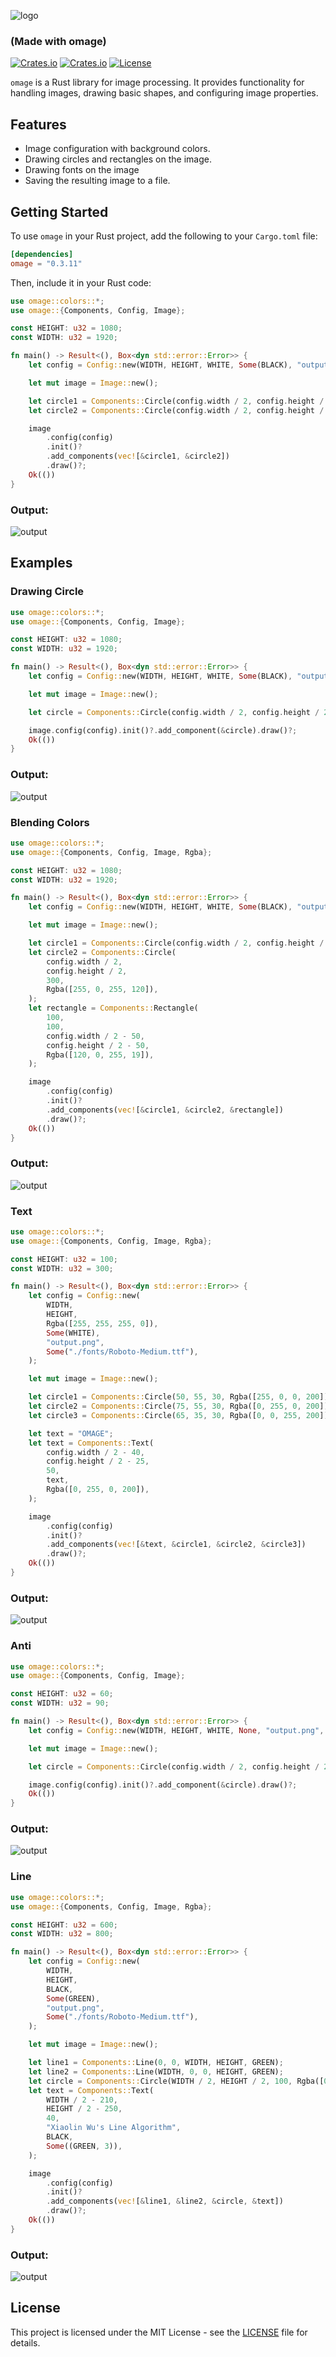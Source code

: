 ![logo](./images/4.png)

### (Made with omage)

[![Crates.io](https://img.shields.io/crates/v/omage?style=flat-square)](https://crates.io/crates/omage)
[![Crates.io](https://img.shields.io/crates/d/omage?style=flat-square)](https://crates.io/crates/omage)
[![License](https://img.shields.io/badge/license-MIT-blue?style=flat-square)](LICENSE-MIT)

`omage` is a Rust library for image processing. It provides functionality for handling images, drawing basic shapes, and configuring image properties.

## Features

- Image configuration with background colors.
- Drawing circles and rectangles on the image.
- Drawing fonts on the image
- Saving the resulting image to a file.

## Getting Started

To use `omage` in your Rust project, add the following to your `Cargo.toml` file:

```toml
[dependencies]
omage = "0.3.11"
```

Then, include it in your Rust code:

```rust
use omage::colors::*;
use omage::{Components, Config, Image};

const HEIGHT: u32 = 1080;
const WIDTH: u32 = 1920;

fn main() -> Result<(), Box<dyn std::error::Error>> {
    let config = Config::new(WIDTH, HEIGHT, WHITE, Some(BLACK), "output.png", None);

    let mut image = Image::new();

    let circle1 = Components::Circle(config.width / 2, config.height / 2, 300, RED);
    let circle2 = Components::Circle(config.width / 2, config.height / 2, 305, BLACK);

    image
        .config(config)
        .init()?
        .add_components(vec![&circle1, &circle2])
        .draw()?;
    Ok(())
}

```

### Output:

![output](./images/1.png)

## Examples

### Drawing Circle

```rust
use omage::colors::*;
use omage::{Components, Config, Image};

const HEIGHT: u32 = 1080;
const WIDTH: u32 = 1920;

fn main() -> Result<(), Box<dyn std::error::Error>> {
    let config = Config::new(WIDTH, HEIGHT, WHITE, Some(BLACK), "output.png", None);

    let mut image = Image::new();

    let circle = Components::Circle(config.width / 2, config.height / 2, 300, RED);

    image.config(config).init()?.add_component(&circle).draw()?;
    Ok(())
}


```

### Output:

![output](./images/2.png)

### Blending Colors

```rust
use omage::colors::*;
use omage::{Components, Config, Image, Rgba};

const HEIGHT: u32 = 1080;
const WIDTH: u32 = 1920;

fn main() -> Result<(), Box<dyn std::error::Error>> {
    let config = Config::new(WIDTH, HEIGHT, WHITE, Some(BLACK), "output.png", None);

    let mut image = Image::new();

    let circle1 = Components::Circle(config.width / 2, config.height / 2, 350, RED);
    let circle2 = Components::Circle(
        config.width / 2,
        config.height / 2,
        300,
        Rgba([255, 0, 255, 120]),
    );
    let rectangle = Components::Rectangle(
        100,
        100,
        config.width / 2 - 50,
        config.height / 2 - 50,
        Rgba([120, 0, 255, 19]),
    );

    image
        .config(config)
        .init()?
        .add_components(vec![&circle1, &circle2, &rectangle])
        .draw()?;
    Ok(())
}
```

### Output:

![output](./images/3.png)

### Text

```rust
use omage::colors::*;
use omage::{Components, Config, Image, Rgba};

const HEIGHT: u32 = 100;
const WIDTH: u32 = 300;

fn main() -> Result<(), Box<dyn std::error::Error>> {
    let config = Config::new(
        WIDTH,
        HEIGHT,
        Rgba([255, 255, 255, 0]),
        Some(WHITE),
        "output.png",
        Some("./fonts/Roboto-Medium.ttf"),
    );

    let mut image = Image::new();

    let circle1 = Components::Circle(50, 55, 30, Rgba([255, 0, 0, 200]));
    let circle2 = Components::Circle(75, 55, 30, Rgba([0, 255, 0, 200]));
    let circle3 = Components::Circle(65, 35, 30, Rgba([0, 0, 255, 200]));

    let text = "OMAGE";
    let text = Components::Text(
        config.width / 2 - 40,
        config.height / 2 - 25,
        50,
        text,
        Rgba([0, 255, 0, 200]),
    );

    image
        .config(config)
        .init()?
        .add_components(vec![&text, &circle1, &circle2, &circle3])
        .draw()?;
    Ok(())
}

```

### Output:

![output](./images/4.png)

### Anti

```rust
use omage::colors::*;
use omage::{Components, Config, Image};

const HEIGHT: u32 = 60;
const WIDTH: u32 = 90;

fn main() -> Result<(), Box<dyn std::error::Error>> {
    let config = Config::new(WIDTH, HEIGHT, WHITE, None, "output.png", None);

    let mut image = Image::new();

    let circle = Components::Circle(config.width / 2, config.height / 2, 10, RED);

    image.config(config).init()?.add_component(&circle).draw()?;
    Ok(())
}
```

### Output:

![output](./images/5.png)

### Line

```rust
use omage::colors::*;
use omage::{Components, Config, Image, Rgba};

const HEIGHT: u32 = 600;
const WIDTH: u32 = 800;

fn main() -> Result<(), Box<dyn std::error::Error>> {
    let config = Config::new(
        WIDTH,
        HEIGHT,
        BLACK,
        Some(GREEN),
        "output.png",
        Some("./fonts/Roboto-Medium.ttf"),
    );

    let mut image = Image::new();

    let line1 = Components::Line(0, 0, WIDTH, HEIGHT, GREEN);
    let line2 = Components::Line(WIDTH, 0, 0, HEIGHT, GREEN);
    let circle = Components::Circle(WIDTH / 2, HEIGHT / 2, 100, Rgba([0, 255, 0, 150]));
    let text = Components::Text(
        WIDTH / 2 - 210,
        HEIGHT / 2 - 250,
        40,
        "Xiaolin Wu's Line Algorithm",
        BLACK,
        Some((GREEN, 3)),
    );

    image
        .config(config)
        .init()?
        .add_components(vec![&line1, &line2, &circle, &text])
        .draw()?;
    Ok(())
}

```

### Output:

![output](./images/6.png)

## License

This project is licensed under the MIT License - see the [LICENSE](LICENSE) file for details.
